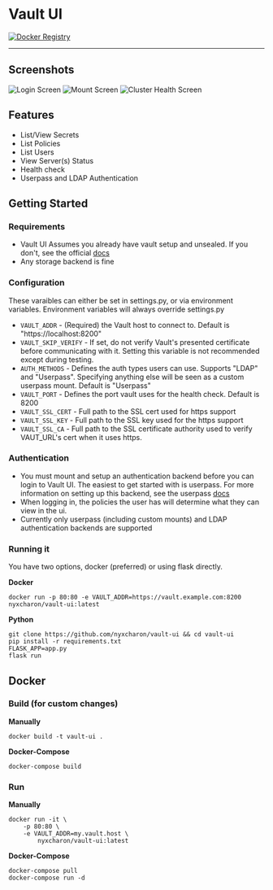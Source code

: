 # Vault UI

[![Docker Registry](https://img.shields.io/docker/pulls/nyxcharon/vault-ui.svg)](https://registry.hub.docker.com/u/nyxcharon/vault-ui)

---

## Screenshots
![Login Screen](/screenshots/login.png?raw=true)
![Mount Screen](/screenshots/mounts.png?raw=true)
![Cluster Health Screen](/screenshots/cluster.png?raw=true)

## Features
* List/View Secrets
* List Policies
* List Users
* View Server(s) Status
* Health check
* Userpass and LDAP Authentication

## Getting Started

### Requirements
  * Vault UI Assumes you already have vault setup and unsealed. If you don't, see the official [docs](https://www.vaultproject.io/intro/getting-started/install.html)
  * Any storage backend is fine
  
### Configuration
  These varaibles can either be set in settings.py, or via environment variables. Environment variables will always override settings.py
  * `VAULT_ADDR` - (Required) the Vault host to connect to. Default is "https://localhost:8200"
  * `VAULT_SKIP_VERIFY` - 	If set, do not verify Vault's presented certificate before communicating with it. Setting this variable is not recommended except during testing.
  * `AUTH_METHODS` - Defines the auth types users can use. Supports "LDAP" and "Userpass". Specifying anything else will be seen as a custom userpass mount. Default is "Userpass"
  * `VAULT_PORT` - Defines the port vault uses for the health check. Default is 8200
  * `VAULT_SSL_CERT` - Full path to the SSL cert used for https support
  * `VAULT_SSL_KEY` - Full path to the SSL key used for the https support 
  * `VAULT_SSL_CA` - Full path to the SSL certificate authority used to verify VAUT_URL's cert when it uses https.
  
### Authentication
  * You must mount and setup an authentication backend before you can login to Vault UI. The easiest to get started with is userpass. For more information on setting up this backend, see the userpass [docs](https://www.vaultproject.io/docs/auth/userpass.html)
  * When logging in, the policies the user has will determine what they can view in the ui. 
  * Currently only userpass (including custom mounts) and LDAP authentication backends are supported
  
### Running it
  You have two options, docker (preferred) or using flask directly.
  
  __Docker__
  ```
  docker run -p 80:80 -e VAULT_ADDR=https://vault.example.com:8200 nyxcharon/vault-ui:latest
  ```

  __Python__
  ```
  git clone https://github.com/nyxcharon/vault-ui && cd vault-ui
  pip install -r requirements.txt
  FLASK_APP=app.py
  flask run
  ```
  
## Docker

### Build (for custom changes)

__Manually__

```
docker build -t vault-ui .
```

__Docker-Compose__

```
docker-compose build
```

### Run

__Manually__

```
docker run -it \
    -p 80:80 \
    -e VAULT_ADDR=my.vault.host \
        nyxcharon/vault-ui:latest
```

__Docker-Compose__

```
docker-compose pull
docker-compose run -d
```
